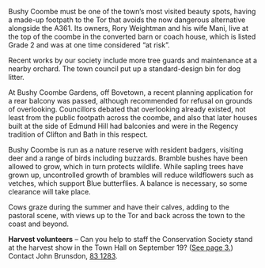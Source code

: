 Bushy Coombe must be one of the
town’s most visited beauty spots, having
a made-up footpath to the Tor that avoids
the now dangerous alternative alongside
the A361. Its owners, Rory Weightman
and his wife Mani, live at the top of the
coombe in the converted barn or coach
house, which is listed Grade 2 and was at
one time considered “at risk”.

Recent works by our society include
more tree guards and maintenance at a
nearby orchard. The town council put up
a standard-design bin for dog litter.

At Bushy Coombe Gardens, off
Bovetown, a recent planning application
for a rear balcony was passed, although
recommended for refusal on grounds of
overlooking. Councillors debated that
overlooking already existed, not least
from the public footpath across the
coombe, and also that later houses built
at the side of Edmund Hill had balconies
and were in the Regency tradition of
Clifton and Bath in this respect.

Bushy Coombe is run as a nature
reserve with resident badgers, visiting
deer and a range of birds including
buzzards. Bramble bushes have been
allowed to grow, which in turn protects
wildlife. While sapling trees have grown
up, uncontrolled growth of brambles will
reduce wildflowers such as vetches,
which support Blue butterflies. A
balance is necessary, so some clearance
will take place.

Cows graze during the summer and
have their calves, adding to the pastoral
scene, with views up to the Tor and back
across the town to the coast and beyond.

<aside class="boxout">

**Harvest volunteers** – Can you help
to staff the Conservation Society stand at
the harvest show in the Town Hall on
September 19? ([See page 3.](../harvest-show/)) Contact
John Brunsdon, [83 1283](tel:+441458831283).

</aside>
